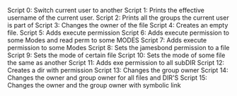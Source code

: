Script 0: Switch current user to another
Script 1: Prints the effective username of the current user.
Script 2: Prints all the groups the current user is part of
Script 3: Changes the owner of the file
Script 4: Creates an empty file.
Script 5: Adds execute permission
Script 6: Adds execute permission to some Modes and read perm to some MODES
Script 7: Adds execute permission to some Modes 
Script 8: Sets the jamesbond permission to a file
Script 9: Sets the mode of certain file
Script 10: Sets the mode of some file the same as another
Script 11: Adds exe permission to all subDIR
Script 12: Creates a dir with permission
Script 13: Changes the group owner
Script 14: Changes the owner and group owner for all files and DIR'S
Script 15: Changes the owner and the group owner with symbolic link
